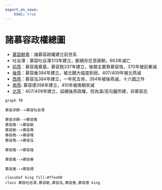 ```yaml
---
export_on_save:
    html: true
---
```


# 諸慕容政權總圖

- [慕容鮮卑](2_世系圖表/2.2_并立政權/晉/慕容鮮卑世系圖表.html)：諸慕容政權建立前世系
- 吐谷渾：慕容吐谷渾313年建立，斷續存在至唐朝，663年滅亡
- [前燕](2_世系圖表/2.2_并立政權/晉/十六國/前燕世系圖表.html)：慕容廆奠基，慕容皝337年建立，後期主要靠慕容恪，370年被前秦滅
- [後燕](2_世系圖表/2.2_并立政權/晉/十六國/後燕世系圖表.html)：慕容垂384年建立，被北魏大幅度削弱，407/409年被北燕滅
- [西燕](2_世系圖表/2.2_并立政權/晉/西燕世系圖表.html)：慕容泓384年建立，一年死五帝，394年被後燕滅，十六國之外
- [南燕](2_世系圖表/2.2_并立政權/晉/十六國/南燕世系圖表.html): 慕容德398年建立，410年被南朝宋滅
- [北燕](2_世系圖表/2.2_并立政權/晉/十六國/北燕世系圖表.html)：407/409年建立，延續後燕政權，但為漢/高句麗所建，非慕容氏

```mermaid
graph TB

慕容涉歸-->慕容吐谷渾

慕容涉歸-->慕容廆
慕容廆-->慕容皝
慕容皝-->慕容儁
慕容儁-->慕容暐
慕容儁-->慕容泓

慕容廆-->慕容恪

慕容廆-->慕容垂

慕容廆-->慕容德

classDef king fill:#ffee00
class 慕容吐谷渾,慕容皝,慕容泓,慕容垂,慕容德 king
```